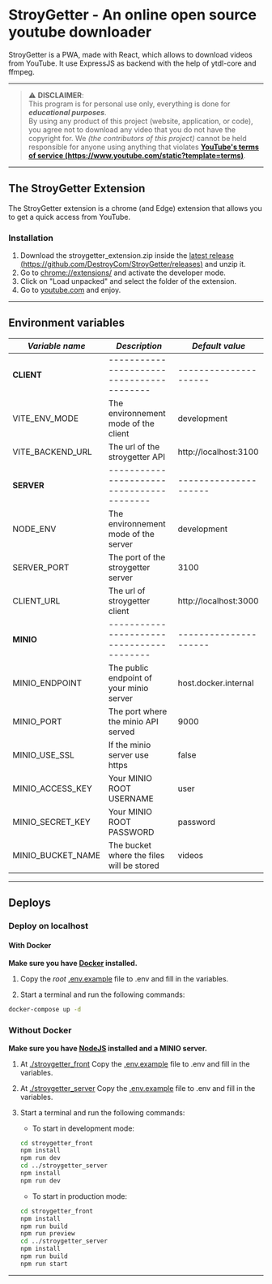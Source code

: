 # StroyGetter - An online open source youtube downloader

StroyGetter is a PWA, made with React, which allows to download videos from YouTube.
It use ExpressJS as backend with the help of ytdl-core and ffmpeg.

---

> :warning: **DISCLAIMER**:  
> This program is for personal use only, everything is done for **_educational purposes_**.  
> By using any product of this project (website, application, or code), you agree not to download any video that you do not have the copyright for.
> We _(the contributors of this project)_ cannot be held responsible for anyone using anything that violates [**YouTube's terms of service (https://www.youtube.com/static?template=terms)**](https://www.youtube.com/static?template=terms).

---

## The StroyGetter Extension

The StroyGetter extension is a chrome (and Edge) extension that allows you to get a quick access from YouTube.

### Installation

1. Download the stroygetter_extension.zip inside the [latest release (https://github.com/DestroyCom/StroyGetter/releases)](https://github.com/DestroyCom/StroyGetter/releases/latest) and unzip it.
2. Go to [chrome://extensions/](chrome://extensions/) and activate the developer mode.
3. Click on "Load unpacked" and select the folder of the extension.
4. Go to [youtube.com](https://www.youtube.com/) and enjoy.

---

## Environment variables

| _Variable name_   | _Description_                             | _Default value_       |
| ----------------- | ----------------------------------------- | --------------------- |
| **CLIENT**        | ----------------------------------------- | --------------------- |
| VITE_ENV_MODE     | The environnement mode of the client      | development           |
| VITE_BACKEND_URL  | The url of the stroygetter API            | http://localhost:3100 |
| **SERVER**        | ----------------------------------------- | --------------------- |
| NODE_ENV          | The environnement mode of the server      | development           |
| SERVER_PORT       | The port of the stroygetter server        | 3100                  |
| CLIENT_URL        | The url of stroygetter client             | http://localhost:3000 |
| **MINIO**         | ----------------------------------------- | --------------------- |
| MINIO_ENDPOINT    | The public endpoint of your minio server  | host.docker.internal  |
| MINIO_PORT        | The port where the minio API served       | 9000                  |
| MINIO_USE_SSL     | If the minio server use https             | false                 |
| MINIO_ACCESS_KEY  | Your MINIO ROOT USERNAME                  | user                  |
| MINIO_SECRET_KEY  | Your MINIO ROOT PASSWORD                  | password              |
| MINIO_BUCKET_NAME | The bucket where the files will be stored | videos                |

---

## Deploys

### Deploy on localhost

#### With Docker

**Make sure you have [Docker](https://www.docker.com/) installed.**

1. Copy the _root_ [.env.example](./.env.example) file to .env and fill in the variables.

2. Start a terminal and run the following commands:

```bash
docker-compose up -d
```

### Without Docker

**Make sure you have [NodeJS](https://nodejs.org/en/) installed and a MINIO server.**

1. At [./stroygetter_front](./stroygetter_front) Copy the [.env.example](./stroygetter_front/.env.example) file to .env and fill in the variables.

2. At [./stroygetter_server](./stroygetter_server) Copy the [.env.example](./stroygetter_server/.env.example) file to .env and fill in the variables.

3. Start a terminal and run the following commands:

   - To start in development mode:

   ```bash
   cd stroygetter_front
   npm install
   npm run dev
   cd ../stroygetter_server
   npm install
   npm run dev
   ```

   - To start in production mode:

   ```bash
   cd stroygetter_front
   npm install
   npm run build
   npm run preview
   cd ../stroygetter_server
   npm install
   npm run build
   npm run start
   ```

---
